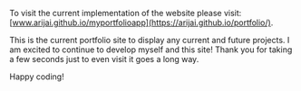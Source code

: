 To visit the current implementation of the website please visit: [www.arijai.github.io/myportfolioapp](https://arijai.github.io/portfolio/).

This is the current portfolio site to display any current and future projects. 
I am excited to continue to develop myself and this site! Thank you for taking a few seconds just to even visit it goes a long way.

Happy coding!
